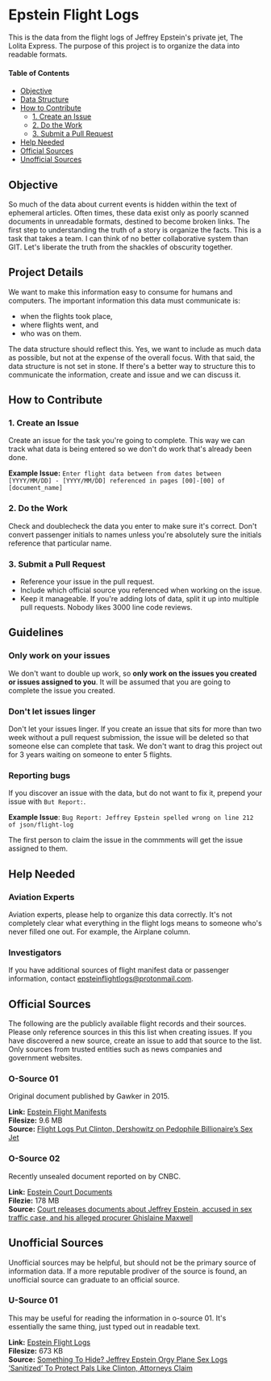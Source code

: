 # Epstein Flight Logs
This is the data from the flight logs of Jeffrey Epstein's private jet, The Lolita Express. The purpose of this project is to organize the data into readable formats.

#### Table of Contents
- [Objective](#objective)
- [Data Structure](#data-structure)
- [How to Contribute](#how-to-contribute)
  - [1. Create an Issue](#1-create-an-issue)
  - [2. Do the Work](#2-do-the-work)
  - [3. Submit a Pull Request](#3-submit-a-pull-request)
- [Help Needed](#help-needed)
- [Official Sources](#official-sources)
- [Unofficial Sources](#unofficial-sources)

## Objective
So much of the data about current events is hidden within the text of ephemeral articles. Often times, these data exist only as poorly scanned documents in unreadable formats, destined to become broken links. The first step to understanding the truth of a story is organize the facts. This is a task that takes a team. I can think of no better collaborative system than GIT. Let's liberate the truth from the shackles of obscurity together.

## Project Details
We want to make this information easy to consume for humans and computers. The important information this data must communicate is:

- when the flights took place,
- where flights went, and
- who was on them.

The data structure should reflect this. Yes, we want to include as much data as possible, but not at the expense of the overall focus. With that said, the data structure is not set in stone. If there's a better way to structure this to communicate the information, create and issue and we can discuss it.

## How to Contribute

### 1. Create an Issue
Create an issue for the task you're going to complete. This way we can track what data is being entered so we don't do work that's already been done.

**Example Issue:** `Enter flight data between from dates between [YYYY/MM/DD] - [YYYY/MM/DD] referenced in pages [00]-[00] of [document_name]`

### 2. Do the Work
Check and doublecheck the data you enter to make sure it's correct. Don't convert passenger initials to names unless you're absolutely sure the initials reference that particular name.

### 3. Submit a Pull Request
- Reference your issue in the pull request.
- Include which official source you referenced when working on the issue.
- Keep it manageable. If you're adding lots of data, split it up into multiple pull requests.  Nobody likes 3000 line code reviews.

## Guidelines

### Only work on your issues
We don't want to double up work, so **only work on the issues you created or issues assigned to you**. It will be assumed that you are going to complete the issue you created.

### Don't let issues linger
Don't let your issues linger. If you create an issue that sits for more than two week without a pull request submission, the issue will be deleted so that someone else can complete that task. We don't want to drag this project out for 3 years waiting on someone to enter 5 flights.

### Reporting bugs
If you discover an issue with the data, but do not want to fix it, prepend your issue with `But Report:`.

**Example Issue**: `Bug Report: Jeffrey Epstein spelled wrong on line 212 of json/flight-log`

The first person to claim the issue in the commments will get the issue assigned to them.

## Help Needed

### Aviation Experts
Aviation experts, please help to organize this data correctly. It's not completely clear what everything in the flight logs means to someone who's never filled one out. For example, the Airplane column.

### Investigators
If you have additional sources of flight manifest data or passenger information, contact [epsteinflightlogs@protonmail.com](mailto:epsteinflightlogs@protonmail.com).

## Official Sources
The following are the publicly available flight records and their sources. Please only reference sources in this this list when creating issues. If you have discovered a new source, create an issue to add that source to the list. Only sources from trusted entities such as news companies and government websites.

### O-Source 01
Original document published by Gawker in 2015.

**Link:** [Epstein Flight Manifests](https://www.dropbox.com/s/ugplsdawnkvkfcv/GAWKER-epstein-flight-manifests.pdf?dl=0)  
**Filesize:** 9.6 MB  
**Source:** [Flight Logs Put Clinton, Dershowitz on Pedophile Billionaire’s Sex Jet](https://gawker.com/flight-logs-put-clinton-dershowitz-on-pedophile-billio-1681039971)

### O-Source 02
Recently unsealed document reported on by CNBC.

**Link:** [Epstein Court Documents](https://www.dropbox.com/s/4mlcoqri6t8m0nn/CNBC-epstein-court-docs.pdf?dl=0)  
**Filezie:** 178 MB  
**Source:** [Court releases documents about Jeffrey Epstein, accused in sex traffic case, and his alleged procurer Ghislaine Maxwell](https://www.cnbc.com/2019/08/09/documents-released-about-jeffrey-epstein-and-ghislaine-maxwell.html)

## Unofficial Sources
Unofficial sources may be helpful, but should not be the primary source of information data. If a more reputable prodiver of the source is found, an unofficial source can graduate to an official source. 

### U-Source 01
This may be useful for reading the information in o-source 01. It's essentially the same thing, just typed out in readable text.

**Link:** [Epstein Flight Logs](https://www.dropbox.com/s/0911d48rotdi2fl/RADAR-epstein-flight-logs.pdf?dl=0)  
**Filesize:** 673 KB  
**Source:** [Something To Hide? Jeffrey Epstein Orgy Plane Sex Logs ‘Sanitized’ To Protect Pals Like Clinton, Attorneys Claim](https://radaronline.com/exclusives/2015/01/royal-sex-scandal-prince-andrew-pedophile-flight-logs/)
